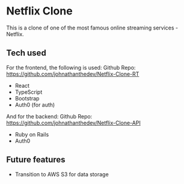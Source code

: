 # Netflix Clone
This is a clone of one of the most famous online streaming services - Netflix.

## Tech used
For the frontend, the following is used: Github Repo: https://github.com/johnathanthedev/Netflix-Clone-RT

- React
- TypeScript
- Bootstrap
- Auth0 (for auth)

And for the backend: Github Repo: https://github.com/johnathanthedev/Netflix-Clone-API

- Ruby on Rails
- Auth0

## Future features
- Transition to AWS S3 for data storage
